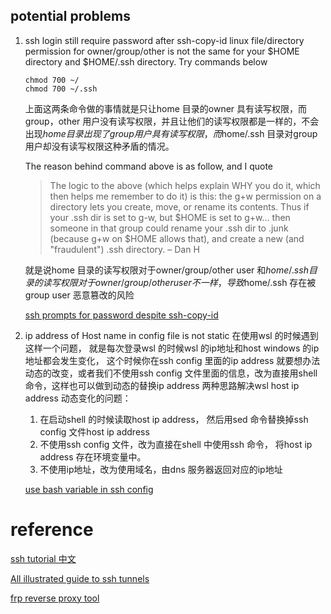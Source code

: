 

## potential problems 
1. ssh login still require password after ssh-copy-id
    linux file/directory permission for owner/group/other is not the same for your
    $HOME directory and $HOME/.ssh directory.
    Try commands below
    ```
    chmod 700 ~/
    chmod 700 ~/.ssh
    ```
    上面这两条命令做的事情就是只让home 目录的owner 具有读写权限，而group，other 用户没有读写权限，并且让他们的读写权限都是一样的，不会出现$home 目录出现了group 用户具有读写权限， 而$home/.ssh 目录对group 用户却没有读写权限这种矛盾的情况。 
    
    The reason behind command above is as follow, and I quote
    > The logic to the above (which helps explain WHY you do it, which then helps me remember to do it) is this: the g+w permission on a directory lets you create, move, or rename its contents. Thus if your .ssh dir is set to g-w, but $HOME is set to g+w... then someone in that group could rename your .ssh dir to .junk (because g+w on $HOME allows that), and create a new (and "fraudulent") .ssh directory. – Dan H
    
    就是说home 目录的读写权限对于owner/group/other user 和$home/.ssh 目录的读写权限对于owner/group/other user 不一样，导致$home/.ssh 存在被group user 恶意篡改的风险 

    [ssh prompts for password despite ssh-copy-id](https://unix.stackexchange.com/questions/4484/ssh-prompts-for-password-despite-ssh-copy-id)
    
2. ip address of Host name in config file is not static 
    在使用wsl 的时候遇到这样一个问题， 就是每次登录wsl 的时候wsl 的ip地址和host windows 的ip地址都会发生变化， 这个时候你在ssh config 里面的ip address 就要想办法动态的改变，或者我们不使用ssh config 文件里面的信息，改为直接用shell 命令，这样也可以做到动态的替换ip address
    两种思路解决wsl host ip address 动态变化的问题：
    
    1. 在启动shell 的时候读取host ip address， 然后用sed 命令替换掉ssh config 文件host ip address
    2. 不使用ssh config 文件，改为直接在shell 中使用ssh 命令， 将host ip address 存在环境变量中。
    3. 不使用ip地址，改为使用域名，由dns 服务器返回对应的ip地址

    [use bash variable in ssh config](https://stackoverflow.com/questions/32528735/using-bash-variable-in-ssh-config)

# reference
[ssh tutorial 中文](https://wangdoc.com/ssh/port-forwarding.html)

[All illustrated guide to ssh tunnels](https://solitum.net/posts/an-illustrated-guide-to-ssh-tunnels/)

[frp reverse proxy tool](https://github.com/fatedier/frp#example-usage)

